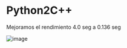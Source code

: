 # Python2C++

Mejoramos el rendimiento 4.0 seg a 0.136 seg

![image](https://github.com/user-attachments/assets/27821f40-21ec-4a3b-8006-f68c31af2288)
